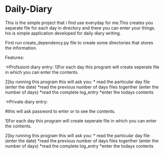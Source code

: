 # Daily-Diary
This is the simple project that i find use everyday for me.This creates you separate file for each day in directory and there you can enter your things. 
his is simple application developed for daily diary writing.

First run create_dependency.py file to create some directories that stores the information.

Features:

->Profssionl diary entry:
1]For each day this program will create seperate file in which you can enter the contents.

2]by running this program this will ask you:
    * read the particular day file (enter the date)
    *read the previous number of days files togerther (enter the number of days)
    *read the complete log_entry
    *enter the todays contents

->Private diary entry:

#this will ask password to enter or to see the contents.

1]For each day this program will create seperate file in which you can enter the contents.

2]by running this program this will ask you:
    * read the particular day file (enter the date)
    *read the previous number of days files togerther (enter the number of days)
    *read the complete log_entry
    *enter the todays contents
